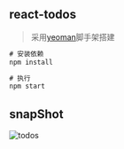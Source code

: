 react-todos
---

> 采用[yeoman](https://github.com/yeoman/generator-generator)脚手架搭建 

```javascript
# 安装依赖
npm install

# 执行
npm start
```

snapShot
---

![todos](http://upload-images.jianshu.io/upload_images/1480597-88a75aba8f73931a.png?imageMogr2/auto-orient/strip%7CimageView2/2/w/1240)
